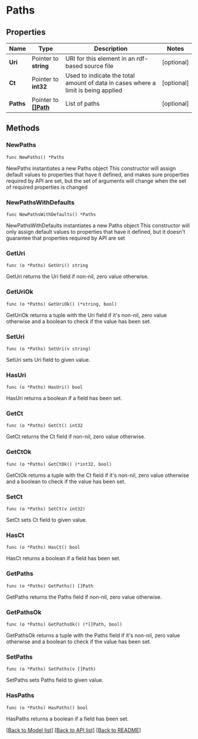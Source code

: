 # Paths

## Properties

Name | Type | Description | Notes
------------ | ------------- | ------------- | -------------
**Uri** | Pointer to **string** | URI for this element in an rdf-based source file | [optional] 
**Ct** | Pointer to **int32** | Used to indicate the total amount of data in cases where a limit is being applied | [optional] 
**Paths** | Pointer to [**[]Path**](Path.md) | List of paths | [optional] 

## Methods

### NewPaths

`func NewPaths() *Paths`

NewPaths instantiates a new Paths object
This constructor will assign default values to properties that have it defined,
and makes sure properties required by API are set, but the set of arguments
will change when the set of required properties is changed

### NewPathsWithDefaults

`func NewPathsWithDefaults() *Paths`

NewPathsWithDefaults instantiates a new Paths object
This constructor will only assign default values to properties that have it defined,
but it doesn't guarantee that properties required by API are set

### GetUri

`func (o *Paths) GetUri() string`

GetUri returns the Uri field if non-nil, zero value otherwise.

### GetUriOk

`func (o *Paths) GetUriOk() (*string, bool)`

GetUriOk returns a tuple with the Uri field if it's non-nil, zero value otherwise
and a boolean to check if the value has been set.

### SetUri

`func (o *Paths) SetUri(v string)`

SetUri sets Uri field to given value.

### HasUri

`func (o *Paths) HasUri() bool`

HasUri returns a boolean if a field has been set.

### GetCt

`func (o *Paths) GetCt() int32`

GetCt returns the Ct field if non-nil, zero value otherwise.

### GetCtOk

`func (o *Paths) GetCtOk() (*int32, bool)`

GetCtOk returns a tuple with the Ct field if it's non-nil, zero value otherwise
and a boolean to check if the value has been set.

### SetCt

`func (o *Paths) SetCt(v int32)`

SetCt sets Ct field to given value.

### HasCt

`func (o *Paths) HasCt() bool`

HasCt returns a boolean if a field has been set.

### GetPaths

`func (o *Paths) GetPaths() []Path`

GetPaths returns the Paths field if non-nil, zero value otherwise.

### GetPathsOk

`func (o *Paths) GetPathsOk() (*[]Path, bool)`

GetPathsOk returns a tuple with the Paths field if it's non-nil, zero value otherwise
and a boolean to check if the value has been set.

### SetPaths

`func (o *Paths) SetPaths(v []Path)`

SetPaths sets Paths field to given value.

### HasPaths

`func (o *Paths) HasPaths() bool`

HasPaths returns a boolean if a field has been set.


[[Back to Model list]](../README.md#documentation-for-models) [[Back to API list]](../README.md#documentation-for-api-endpoints) [[Back to README]](../README.md)


